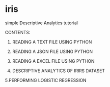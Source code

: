 # iris
simple Descriptive Analytics tutorial

CONTENTS:

1. READING A TEXT FILE USING PYTHON

2. READING A JSON FILE USING PYTHON

3. READING A EXCEL FILE USING PYTHON

4. DESCRIPTIVE ANALYTICS OF IRIRS DATASET

5.PERFORMING LOGISTIC REGRESSION 
